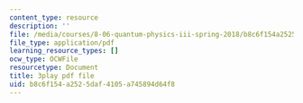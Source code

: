 ```yaml
---
content_type: resource
description: ''
file: /media/courses/8-06-quantum-physics-iii-spring-2018/b8c6f154a2525daf4105a745894d64f8_PAlB9kA7c-s.pdf
file_type: application/pdf
learning_resource_types: []
ocw_type: OCWFile
resourcetype: Document
title: 3play pdf file
uid: b8c6f154-a252-5daf-4105-a745894d64f8
---
```

